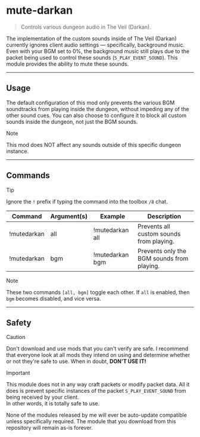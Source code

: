# mute-darkan
> Controls various dungeon audio in The Veil (Darkan).

The implementation of the custom sounds inside of The Veil (Darkan) currently ignores client audio settings — specifically, background music. Even with your BGM set to 0%, the background music still plays due to the packet being used to control these sounds (`S_PLAY_EVENT_SOUND`). This module provides the ability to mute these sounds.
***
## Usage
The default configuration of this mod only prevents the various BGM soundtracks from playing inside the dungeon, without impeding any of the other sound cues. You can also choose to configure it to block all custom sounds inside the dungeon, not just the BGM sounds.

> [!NOTE]
> This mod does NOT affect any sounds outside of this specific dungeon instance.

***
## Commands
> [!TIP]
> Ignore the `!` prefix if typing the command into the toolbox `/8` chat.

| Command | Argument(s) | Example | Description |
| ------- | -------- | ------- | ----------- |
| !mutedarkan | all | !mutedarkan all | Prevents all custom sounds from playing.
| !mutedarkan | bgm | !mutedarkan bgm | Prevents only the BGM sounds from playing.

> [!NOTE]
> These two commands `[all, bgm]` toggle each other. If `all` is enabled, then `bgm` becomes disabled, and vice versa.

***
## Safety
> [!CAUTION]
> Don't download and use mods that you can't verify are safe. I recommend that everyone look at all mods they intend on using and determine whether or not they're safe to use. When in doubt, **DON'T USE IT!**

> [!IMPORTANT]
> This module does not in any way craft packets or modify packet data. All it does is prevent specific instances of the packet `S_PLAY_EVENT_SOUND` from being received by your client.\
> In other words, it is totally safe to use.

None of the modules released by me will ever be auto-update compatible unless specifically required. The module that you download from this repository will remain as-is forever.
